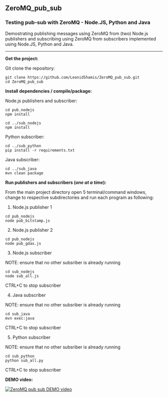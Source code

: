 ## ZeroMQ_pub_sub

### Testing pub-sub with ZeroMQ - Node.JS, Python and Java

Demostrating publishing messages using ZeroMQ from (two) Node.js publishers and subscribing using ZeroMQ from subscribers implemented using Node.JS, Python and Java.

----------

**Get the project:**

Git clone the repository:
```
git clone https://github.com/LeonidShamis/ZeroMQ_pub_sub.git
cd ZeroMQ_pub_sub
```

**Install dependencies / compile/package:**

Node.js publishers and subscriber:
```
cd pub_nodejs
npm install

cd ../sub_nodejs
npm install
```
Python subscriber:
```
cd ../sub_python
pip install -r requirements.txt
```
Java subscriber:
```
cd ../sub_java
mvn clean package
```

**Run publishers and subscribers (*one at a time*):**

From the main project directory open 5 terminal/command windows, change to respective subdirectories and run each program as following:

1) Node.js publisher 1
```
cd pub_nodejs
node pub_bitstamp.js
```
2) Node.js publisher 2
```
cd pub_nodejs
node pub_gdax.js
```
3) Node.js subscriber

NOTE: ensure that no other subsriber is already running
```
cd sub_nodejs
node sub_all.js
```
CTRL+C to stop subscriber

4) Java subscriber

NOTE: ensure that no other subsriber is already running
```
cd sub_java
mvn exec:java
```
CTRL+C to stop subscriber

5) Python subscriber

NOTE: ensure that no other subsriber is already running
```
cd sub_python
python sub_all.py
```
CTRL+C to stop subscriber

**DEMO video:**

[![ZeroMQ pub sub DEMO video](http://img.youtube.com/vi/GEIFumhMFp4/0.jpg)](https://www.youtube.com/watch?v=GEIFumhMFp4 "ZeroMQ pub sub DEMO video")

